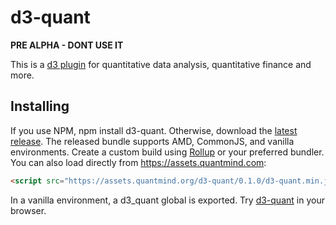 # d3-quant

**PRE ALPHA - DONT USE IT**

This is a [d3 plugin](https://bost.ocks.org/mike/d3-plugin/) for quantitative
data analysis, quantitative finance and more.

## Installing

If you use NPM, npm install d3-quant. Otherwise, download the
[latest release](https://github.com/quantmind/d3-quant/releases/latest).
The released bundle supports AMD, CommonJS, and vanilla environments.
Create a custom build using [Rollup](https://github.com/rollup/rollup) or
your preferred bundler.
You can also load directly from https://assets.quantmind.com:
```html
<script src="https://assets.quantmind.org/d3-quant/0.1.0/d3-quant.min.js"></script>
```
In a vanilla environment, a d3_quant global is exported.
Try [d3-quant](https://tonicdev.com/npm/d3-quant) in your browser.
